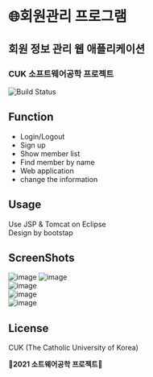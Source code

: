 # 🌐회원관리 프로그램
## 회원 정보 관리 웹 애플리케이션
### CUK 소프트웨어공학 프로젝트
![Build Status](https://img.shields.io/badge/-JAVA-F26D85)


## Function
- Login/Logout
- Sign up
- Show member list
- Find member by name
- Web application
- change the information

## Usage
Use JSP & Tomcat on Eclipse <br>
Design by bootstap

## ScreenShots
![image](https://user-images.githubusercontent.com/73006274/132123608-42acb741-45fe-48fb-aba6-d77ec980fb23.png)
![image](https://user-images.githubusercontent.com/73006274/132123632-addb79c3-f33a-4c1c-95e2-bb452ab301d2.png)<br>
![image](https://user-images.githubusercontent.com/73006274/132123644-6efffaf9-bd44-49f8-8a74-328bab00df35.png)<br>
![image](https://user-images.githubusercontent.com/73006274/132226989-1c8ef2a9-484d-473a-b2a8-9bb88f20d00d.png)<br>
![image](https://user-images.githubusercontent.com/73006274/132123655-700be890-ead8-402c-b63a-67c6aceb2f62.png)


## License

CUK (The Catholic University of Korea)

**🤍2021 소트웨어공학 프로젝트🤍**



